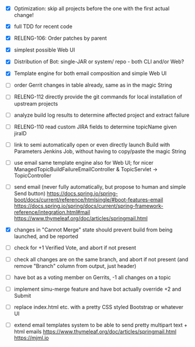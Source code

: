 * [X] Optimization: skip all projects before the one with the first actual change!

* [X] full TDD for recent code

* [X] RELENG-106: Order patches by parent

* [X] simplest possible Web UI

* [X] Distribution of Bot: single-JAR or system/ repo - both CLI and/or Web?

* [X] Template engine for both email composition and simple Web UI

* [ ] order Gerrit changes in table already, same as in the magic String

* [ ] RELENG-112 directly provide the git commands for local installation of upstream projects

* [ ] analyze build log results to determine affected project and extract failure

* [ ] RELENG-110 read custom JIRA fields to determine topicName given jiraID

* [ ] link to semi automatically open or even directly launch Build with Parameters Jenkins Job, without having to copy/paste the magic String

* [ ] use email same template engine also for Web UI; for nicer ManagedTopicBuildFailureEmailController & TopicServlet -> TopicController

* [ ] send email (never fully automatically, but propose to human and simple Send button)
        https://docs.spring.io/spring-boot/docs/current/reference/htmlsingle/#boot-features-email
        https://docs.spring.io/spring/docs/current/spring-framework-reference/integration.html#mail
        https://www.thymeleaf.org/doc/articles/springmail.html

* [X] changes in "Cannot Merge" state should prevent build from being launched, and be reported

* [ ] check for +1 Verified Vote, and abort if not present

* [ ] check all changes are on the same branch, and abort if not present (and remove "Branch" column from output, just header)

* [ ] have bot as a voting member on Gerrits, -1 all changes on a topic

* [ ] implement simu-merge feature and have bot actually override +2 and Submit

* [ ] replace index.html etc. with a pretty CSS styled Bootstrap or whatever UI

* [ ] extend email templates system to be able to send pretty multipart text + html emails
        https://www.thymeleaf.org/doc/articles/springmail.html
        https://mjml.io
